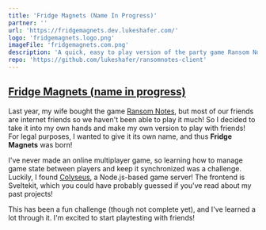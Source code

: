 ```yaml
---
title: 'Fridge Magnets (Name In Progress)'
partner: ''
url: 'https://fridgemagnets.dev.lukeshafer.com/'
logo: 'fridgemagnets.logo.png'
imageFile: 'fridgemagnets.com.png'
description: 'A quick, easy to play version of the party game Ransom Notes (not affiliated, I'm just a fan!)'
repo: 'https://github.com/lukeshafer/ransomnotes-client'
---
```


## [Fridge Magnets (name in progress)](https://fridgemagnets.dev.lukeshafer.com/)

Last year, my wife bought the game [Ransom Notes](https://www.veryspecialgames.com/products/ransom-notes-the-ridiculous-word-magnet-game), but most of our friends are internet friends so we haven't been able to play it much! So I decided to take it into my own hands and make my own version to play with friends! For legal purposes, I wanted to give it its own name, and thus **Fridge Magnets** was born!

I've never made an online multiplayer game, so learning how to manage game state between players and keep it synchronized was a challenge. Luckily, I found [Colyseus](https://www.colyseus.io/), a Node.js-based game server! The frontend is Sveltekit, which you could have probably guessed if you've read about my past projects! 

This has been a fun challenge (though not complete yet), and I've learned a lot through it. I'm excited to start playtesting with friends!
